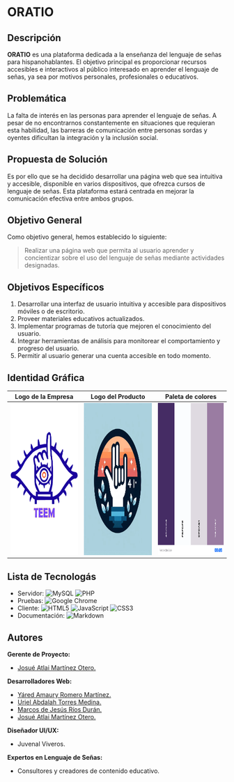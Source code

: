 # ORATIO

## Descripción

**ORATIO** es una plataforma dedicada a la enseñanza del lenguaje de señas para hispanohablantes. El objetivo principal es proporcionar recursos accesibles e interactivos al público interesado en aprender el lenguaje de señas, ya sea por motivos personales, profesionales o educativos.

## Problemática

La falta de interés en las personas para aprender el lenguaje de señas. A pesar de no encontrarnos constantemente en situaciones que requieran esta habilidad, las barreras de comunicación entre personas sordas y oyentes dificultan la integración y la inclusión social.

## Propuesta de Solución

Es por ello que se ha decidido desarrollar una página web que sea intuitiva y accesible, disponible en varios dispositivos, que ofrezca cursos de lenguaje de señas. Esta plataforma estará centrada en mejorar la comunicación efectiva entre ambos grupos.

## Objetivo General

Como objetivo general, hemos establecido lo siguiente:

> Realizar una página web que permita al usuario aprender y concientizar sobre el uso del lenguaje de señas mediante actividades designadas.

## Objetivos Específicos

1. Desarrollar una interfaz de usuario intuitiva y accesible para dispositivos móviles o de escritorio.
2. Proveer materiales educativos actualizados.
3. Implementar programas de tutoría que mejoren el conocimiento del usuario.
4. Integrar herramientas de análisis para monitorear el comportamiento y progreso del usuario.
5. Permitir al usuario generar una cuenta accesible en todo momento.


## Identidad Gráfica

| Logo de la Empresa | Logo del Producto | Paleta de colores |
| ------------------------------- | ------------------------------- | ------------------------------- |
| <img src="LogoTEEM.jpg" alt="Logo TEEM" width="250" height="350"> | <img src="oratio_new.jpeg" alt="Logo Oratio" width="250" height="350"> | <img src="Paleta_de_colores.png" alt="Paleta de colores" width="250" height="350"> |

## Lista de Tecnologás

- Servidor: ![MySQL](https://img.shields.io/badge/mysql-4479A1.svg?style=for-the-badge&logo=mysql&logoColor=white) ![PHP](https://img.shields.io/badge/PHP-777BB4?style=for-the-badge&logo=php&logoColor=white)
- Pruebas: ![Google Chrome](https://img.shields.io/badge/Google%20Chrome-4285F4?style=for-the-badge&logo=GoogleChrome&logoColor=white)
- Cliente: ![HTML5](https://img.shields.io/badge/html5-%23E34F26.svg?style=for-the-badge&logo=html5&logoColor=white) ![JavaScript](https://img.shields.io/badge/javascript-%23323330.svg?style=for-the-badge&logo=javascript&logoColor=%23F7DF1E) ![CSS3](https://img.shields.io/badge/css3-%231572B6.svg?style=for-the-badge&logo=css3&logoColor=white)
- Documentación: ![Markdown](https://img.shields.io/badge/markdown-%23000000.svg?style=for-the-badge&logo=markdown&logoColor=white)

## Autores

**Gerente de Proyecto:** 
- [Josué Atlai Martínez Otero.](https://github.com/Josue-Martinez-Otero)

**Desarrolladores Web:** 
- [Yáred Amaury Romero Martínez.](https://github.com/AmauryRomero1285)
- [Uriel Abdalah Torres Medina.](https://github.com/UrielMedina0302)
- [Marcos de Jesús Ríos Durán.](https://github.com/Marcos-Jesus-Rios-Duran)
- [Josué Atlai Martínez Otero.](https://github.com/Josue-Martinez-Otero)
  
**Diseñador UI/UX:** 
- Juvenal Viveros.
  
**Expertos en Lenguaje de Señas:** 
- Consultores y creadores de contenido educativo.


